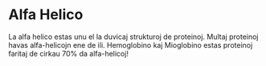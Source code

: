 # Alfa Helico

La alfa helico estas unu el la duvicaj strukturoj de proteinoj. Multaj proteinoj
havas alfa-helicojn ene de ili. Hemoglobino kaj Mioglobino estas proteinoj
faritaj de cirkau 70% da alfa-helicoj!
